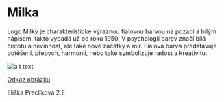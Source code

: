 # Milka 

Logo Milky je charakteristické výraznou fialovou barvou na pozadí a bílým nápisem, takto vypadá už od roku 1950. 
V psychologii barev značí bílá čistotu a nevinnost, ale také nové začátky a mír. 
Fialová barva představuje potěšení, přepych, harmonii, nebo také symbolizuje radost a kreativitu.


![alt text](https://scontent-prg1-1.xx.fbcdn.net/v/t39.30808-6/402506153_655929663375760_9140325635416501134_n.jpg?_nc_cat=111&ccb=1-7&_nc_sid=cc71e4&_nc_ohc=4L_bnHXmcmgQ7kNvgEm4ZMb&_nc_ht=scontent-prg1-1.xx&_nc_gid=A8oFNLMOil4rhaDI3UOSi3r&oh=00_AYAMGfhfY4pe_M2v30T9YUrvwJJ12N_8Jjdq7Qrj7LaN0A&oe=66F8A8F8)

[Odkaz obrázku](https://scontent-prg1-1.xx.fbcdn.net/v/t39.30808-6/402506153_655929663375760_9140325635416501134_n.jpg?_nc_cat=111&ccb=1-7&_nc_sid=cc71e4&_nc_ohc=4L_bnHXmcmgQ7kNvgEm4ZMb&_nc_ht=scontent-prg1-1.xx&_nc_gid=A8oFNLMOil4rhaDI3UOSi3r&oh=00_AYAMGfhfY4pe_M2v30T9YUrvwJJ12N_8Jjdq7Qrj7LaN0A&oe=66F8A8F8)

Eliška Preclíková 2.E
